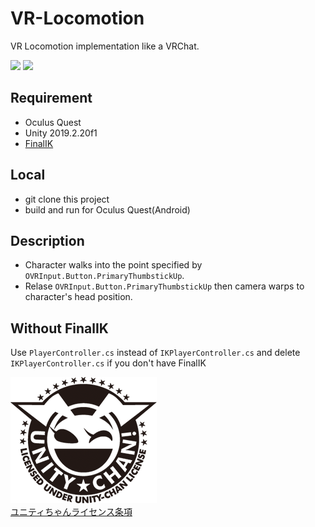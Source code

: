 # VR-Locomotion
VR Locomotion implementation like a VRChat.

<img src="./image/movie.gif" width="320px">

<img src="./image/ikmovie.gif" width="320px">

## Requirement
* Oculus Quest
* Unity 2019.2.20f1
* [FinalIK](https://assetstore.unity.com/packages/tools/animation/final-ik-14290)

## Local

* git clone this project
* build and run for Oculus Quest(Android)

## Description
* Character walks into the point specified by `OVRInput.Button.PrimaryThumbstickUp`.
* Relase `OVRInput.Button.PrimaryThumbstickUp` then camera warps to character's head position.

## Without FinalIK

Use `PlayerController.cs` instead of `IKPlayerController.cs` and delete `IKPlayerController.cs` if you don't have FinalIK

![UCL](./image/imageLicenseLogo.png)  
[ユニティちゃんライセンス条項](http://unity-chan.com/contents/license_jp/)

